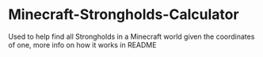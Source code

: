 # Minecraft-Strongholds-Calculator
Used to help find all Strongholds in a Minecraft world given the coordinates of one, more info on how it works in README
